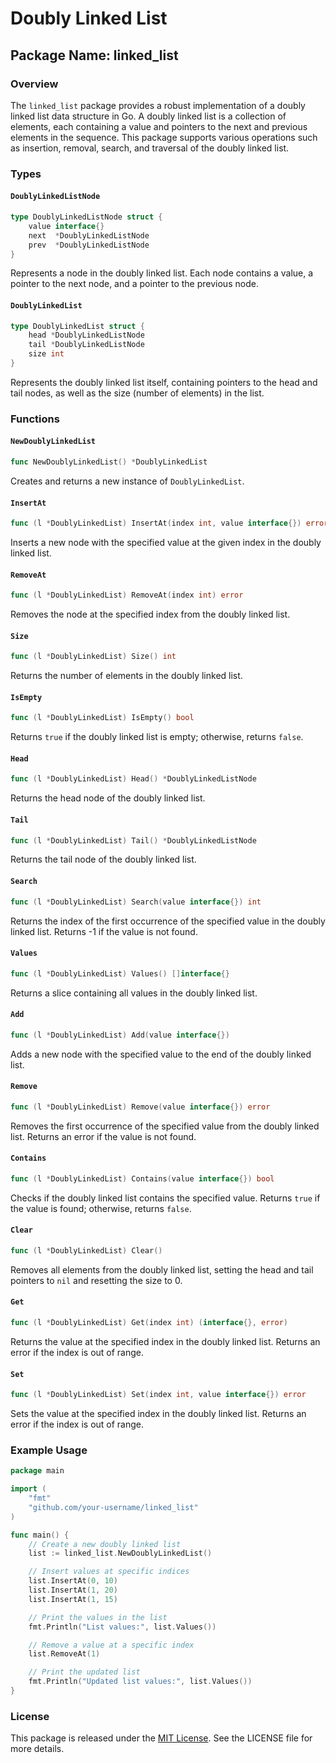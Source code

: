 # Doubly Linked List

## Package Name: linked_list

### Overview

The `linked_list` package provides a robust implementation of a doubly linked list data structure in Go. A doubly linked list is a collection of elements, each containing a value and pointers to the next and previous elements in the sequence. This package supports various operations such as insertion, removal, search, and traversal of the doubly linked list.

### Types

#### `DoublyLinkedListNode`

```go
type DoublyLinkedListNode struct {
	value interface{}
	next  *DoublyLinkedListNode
	prev  *DoublyLinkedListNode
}
```

Represents a node in the doubly linked list. Each node contains a value, a pointer to the next node, and a pointer to the previous node.

#### `DoublyLinkedList`

```go
type DoublyLinkedList struct {
	head *DoublyLinkedListNode
	tail *DoublyLinkedListNode
	size int
}
```

Represents the doubly linked list itself, containing pointers to the head and tail nodes, as well as the size (number of elements) in the list.

### Functions

#### `NewDoublyLinkedList`

```go
func NewDoublyLinkedList() *DoublyLinkedList
```

Creates and returns a new instance of `DoublyLinkedList`.

#### `InsertAt`

```go
func (l *DoublyLinkedList) InsertAt(index int, value interface{}) error
```

Inserts a new node with the specified value at the given index in the doubly linked list.

#### `RemoveAt`

```go
func (l *DoublyLinkedList) RemoveAt(index int) error
```

Removes the node at the specified index from the doubly linked list.

#### `Size`

```go
func (l *DoublyLinkedList) Size() int
```

Returns the number of elements in the doubly linked list.

#### `IsEmpty`

```go
func (l *DoublyLinkedList) IsEmpty() bool
```

Returns `true` if the doubly linked list is empty; otherwise, returns `false`.

#### `Head`

```go
func (l *DoublyLinkedList) Head() *DoublyLinkedListNode
```

Returns the head node of the doubly linked list.

#### `Tail`

```go
func (l *DoublyLinkedList) Tail() *DoublyLinkedListNode
```

Returns the tail node of the doubly linked list.

#### `Search`

```go
func (l *DoublyLinkedList) Search(value interface{}) int
```

Returns the index of the first occurrence of the specified value in the doubly linked list. Returns -1 if the value is not found.

#### `Values`

```go
func (l *DoublyLinkedList) Values() []interface{}
```

Returns a slice containing all values in the doubly linked list.

#### `Add`

```go
func (l *DoublyLinkedList) Add(value interface{})
```

Adds a new node with the specified value to the end of the doubly linked list.

#### `Remove`

```go
func (l *DoublyLinkedList) Remove(value interface{}) error
```

Removes the first occurrence of the specified value from the doubly linked list. Returns an error if the value is not found.

#### `Contains`

```go
func (l *DoublyLinkedList) Contains(value interface{}) bool
```

Checks if the doubly linked list contains the specified value. Returns `true` if the value is found; otherwise, returns `false`.

#### `Clear`

```go
func (l *DoublyLinkedList) Clear()
```

Removes all elements from the doubly linked list, setting the head and tail pointers to `nil` and resetting the size to 0.

#### `Get`

```go
func (l *DoublyLinkedList) Get(index int) (interface{}, error)
```

Returns the value at the specified index in the doubly linked list. Returns an error if the index is out of range.

#### `Set`

```go
func (l *DoublyLinkedList) Set(index int, value interface{}) error
```

Sets the value at the specified index in the doubly linked list. Returns an error if the index is out of range.

### Example Usage

```go
package main

import (
	"fmt"
	"github.com/your-username/linked_list"
)

func main() {
	// Create a new doubly linked list
	list := linked_list.NewDoublyLinkedList()

	// Insert values at specific indices
	list.InsertAt(0, 10)
	list.InsertAt(1, 20)
	list.InsertAt(1, 15)

	// Print the values in the list
	fmt.Println("List values:", list.Values())

	// Remove a value at a specific index
	list.RemoveAt(1)

	// Print the updated list
	fmt.Println("Updated list values:", list.Values())
}
```

### License

This package is released under the [MIT License](https://opensource.org/licenses/MIT). See the LICENSE file for more details.